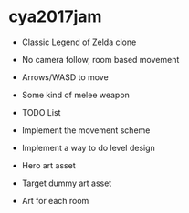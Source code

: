 # cya2017jam

- Classic Legend of Zelda clone

- No camera follow, room based movement
- Arrows/WASD to move 
- Some kind of melee weapon



- TODO List
- Implement the movement scheme
- Implement a way to do level design
- Hero art asset
- Target dummy art asset
- Art for each room

